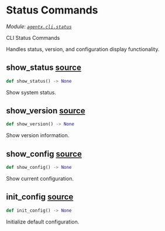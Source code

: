 # Status Commands

*Module: [`agentx.cli.status`](https://github.com/dustland/agentx/blob/main/src/agentx/cli/status.py)*

CLI Status Commands

Handles status, version, and configuration display functionality.

## show_status <a href="https://github.com/dustland/agentx/blob/main/src/agentx/cli/status.py#L11" class="source-link" title="View source code">source</a>

```python
def show_status() -> None
```

Show system status.

## show_version <a href="https://github.com/dustland/agentx/blob/main/src/agentx/cli/status.py#L68" class="source-link" title="View source code">source</a>

```python
def show_version() -> None
```

Show version information.

## show_config <a href="https://github.com/dustland/agentx/blob/main/src/agentx/cli/status.py#L121" class="source-link" title="View source code">source</a>

```python
def show_config() -> None
```

Show current configuration.

## init_config <a href="https://github.com/dustland/agentx/blob/main/src/agentx/cli/status.py#L158" class="source-link" title="View source code">source</a>

```python
def init_config() -> None
```

Initialize default configuration.
